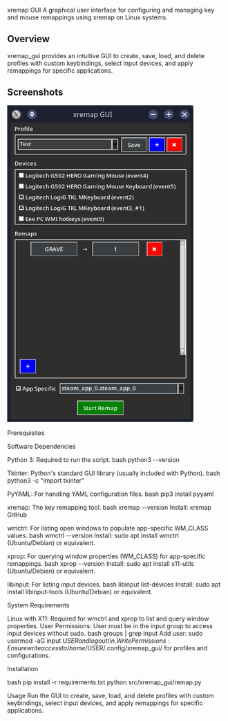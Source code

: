 xremap GUI
A graphical user interface for configuring and managing key and mouse remappings using xremap on Linux systems.

## Overview
xremap_gui provides an intuitive GUI to create, save, load, and delete profiles with custom keybindings, select input devices, and apply remappings for specific applications.

## Screenshots
![Main Interface](images/main-interface.png)

Prerequisites

Software Dependencies

Python 3: Required to run the script.
bash
python3 --version

Tkinter: Python's standard GUI library (usually included with Python).
bash
python3 -c "import tkinter"

PyYAML: For handling YAML configuration files.
bash
pip3 install pyyaml

xremap: The key remapping tool.
bash
xremap --version
Install: xremap GitHub

wmctrl: For listing open windows to populate app-specific WM_CLASS values.
bash
wmctrl --version
Install: sudo apt install wmctrl (Ubuntu/Debian) or equivalent.

xprop: For querying window properties (WM_CLASS) for app-specific remappings.
bash
xprop --version
Install: sudo apt install x11-utils (Ubuntu/Debian) or equivalent.

libinput: For listing input devices.
bash
libinput list-devices
Install: sudo apt install libinput-tools (Ubuntu/Debian) or equivalent.

System Requirements

Linux with X11: Required for wmctrl and xprop to list and query window properties.
User Permissions: User must be in the input group to access input devices without sudo.
bash
groups | grep input
Add user: sudo usermod -aG input $USER and log out/in.
Write Permissions: Ensure write access to /home/$USER/.config/xremap_gui/ for profiles and configurations.

Installation

bash
pip install -r requirements.txt
python src/xremap_gui/remap.py

Usage
Run the GUI to create, save, load, and delete profiles with custom keybindings, select input devices, and apply remappings for specific applications.
